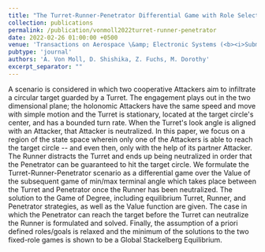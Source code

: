 ```yaml
---
title: "The Turret-Runner-Penetrator Differential Game with Role Selection"
collection: publications
permalink: /publication/vonmoll2022turret-runner-penetrator
date: 2022-02-26 01:00:00 +0500
venue: 'Transactions on Aerospace \&amp; Electronic Systems (<b><i>Submitted for Review</i></b>)'
pubtype: 'journal'
authors: 'A. Von Moll, D. Shishika, Z. Fuchs, M. Dorothy'
excerpt_separator: ""
---
```

A scenario is considered in which two cooperative Attackers aim to infiltrate a circular target guarded by a Turret.  The engagement plays out in the two dimensional plane; the holonomic Attackers have the same speed and move with simple motion and the Turret is stationary, located at the target circle&apos;s center, and has a bounded turn rate.  When the Turret&apos;s look angle is aligned with an Attacker, that Attacker is neutralized.  In this paper, we focus on a region of the state space wherein only one of the Attackers is able to reach the target circle -- and even then, only with the help of its partner Attacker.  The Runner distracts the Turret and ends up being neutralized in order that the Penetrator can be guaranteed to hit the target circle.  We formulate the Turret-Runner-Penetrator scenario as a differential game over the Value of the subsequent game of min/max terminal angle which takes place between the Turret and Penetrator once the Runner has been neutralized.  The solution to the Game of Degree, including equilibrium Turret, Runner, and Penetrator strategies, as well as the Value function are given.  The case in which the Penetrator can reach the target before the Turret can neutralize the Runner is formulated and solved.  Finally, the assumption of a priori defined roles/goals is relaxed and the minimum of the solutions to the two fixed-role games is shown to be a Global Stackelberg Equilibrium.
